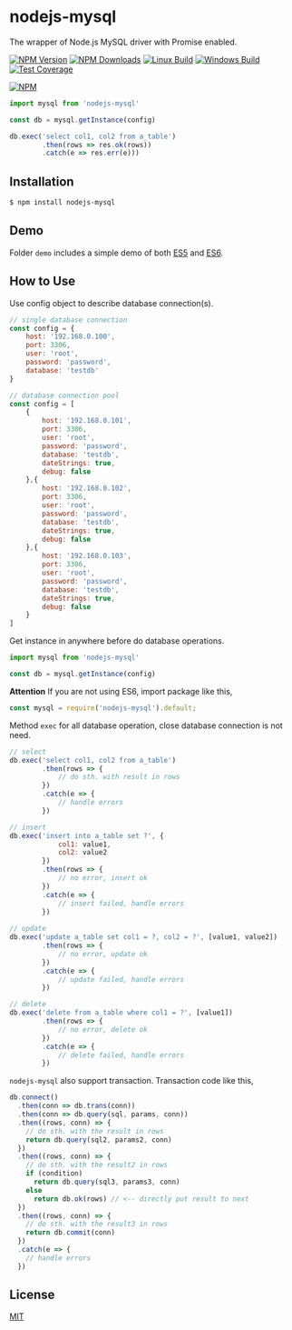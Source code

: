 # nodejs-mysql

  The wrapper of Node.js MySQL driver with Promise enabled.

  [![NPM Version][npm-image]][npm-url]
  [![NPM Downloads][downloads-image]][downloads-url]
  [![Linux Build][travis-image]][travis-url]
  [![Windows Build][appveyor-image]][appveyor-url]
  [![Test Coverage][coveralls-image]][coveralls-url]

[![NPM](https://nodei.co/npm/nodejs-mysql.png?compact=true)](https://nodei.co/npm/nodejs-mysql/)

```js
import mysql from 'nodejs-mysql'

const db = mysql.getInstance(config)

db.exec('select col1, col2 from a_table')
        .then(rows => res.ok(rows))
        .catch(e => res.err(e)))
```

## Installation

```bash
$ npm install nodejs-mysql
```

## Demo

Folder `demo` includes a simple demo of both [ES5](https://github.com/alsey/nodejs-mysql/blob/master/demo/simple_es5.js) and [ES6](https://github.com/alsey/nodejs-mysql/blob/master/demo/simple_es6.js). 

## How to Use

Use config object to describe database connection(s).

```javascript
// single database connection
const config = {
    host: '192.168.0.100',
    port: 3306,
    user: 'root',
    password: 'password',
    database: 'testdb'
}

// database connection pool
const config = [
    {
        host: '192.168.0.101',
        port: 3306,
        user: 'root',
        password: 'password',
        database: 'testdb',
        dateStrings: true,
        debug: false
    },{
        host: '192.168.0.102',
        port: 3306,
        user: 'root',
        password: 'password',
        database: 'testdb',
        dateStrings: true,
        debug: false
    },{
        host: '192.168.0.103',
        port: 3306,
        user: 'root',
        password: 'password',
        database: 'testdb',
        dateStrings: true,
        debug: false
    }
]
```

Get instance in anywhere before do database operations.

```javascript
import mysql from 'nodejs-mysql'

const db = mysql.getInstance(config)
```

**Attention** If you are not using ES6, import package like this,

```javascript
const mysql = require('nodejs-mysql').default;
```

Method `exec` for all database operation, close database connection is not need.

```javascript
// select
db.exec('select col1, col2 from a_table')
        .then(rows => {
            // do sth. with result in rows
        })
        .catch(e => {
            // handle errors
        })

// insert
db.exec('insert into a_table set ?', {
            col1: value1,
            col2: value2
        })
        .then(rows => {
            // no error, insert ok
        })
        .catch(e => {
            // insert failed, handle errors
        })
        
// update
db.exec('update a_table set col1 = ?, col2 = ?', [value1, value2])
        .then(rows => {
            // no error, update ok
        })
        .catch(e => {
            // update failed, handle errors
        })

// delete
db.exec('delete from a_table where col1 = ?', [value1])
        .then(rows => {
            // no error, delete ok
        })
        .catch(e => {
            // delete failed, handle errors
        })
```

`nodejs-mysql` also support transaction. Transaction code like this,

```javascript
db.connect()
  .then(conn => db.trans(conn))
  .then(conn => db.query(sql, params, conn))
  .then((rows, conn) => {
    // do sth. with the result in rows
    return db.query(sql2, params2, conn)
  })
  .then((rows, conn) => {
    // do sth. with the result2 in rows
    if (condition)
      return db.query(sql3, params3, conn)
    else
      return db.ok(rows) // <-- directly put result to next
  })
  .then((rows, conn) => {
    // do sth. with the result3 in rows
    return db.commit(conn)
  })
  .catch(e => {
    // handle errors
  })
```
## License

  [MIT](LICENSE)


[npm-image]: https://badge.fury.io/js/nodejs-mysql.svg
[npm-url]: https://npmjs.org/package/nodejs-mysql
[downloads-image]: https://img.shields.io/npm/dm/nodejs-mysql.svg
[downloads-url]: https://npmjs.org/package/nodejs-mysql
[travis-image]: https://img.shields.io/travis/alsey/nodejs-mysql/master.svg?label=linux
[travis-url]: https://travis-ci.org/alsey/nodejs-mysql
[appveyor-image]: https://img.shields.io/appveyor/ci/alsey/nodejs-mysql/master.svg?label=windows
[appveyor-url]: https://ci.appveyor.com/project/alsey/nodejs-mysql
[coveralls-image]: https://img.shields.io/coveralls/alsey/nodejs-mysql/master.svg
[coveralls-url]: https://coveralls.io/r/alsey/nodejs-mysql?branch=master
